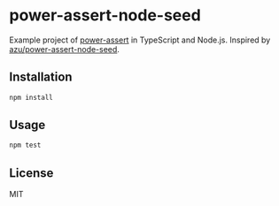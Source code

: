 # power-assert-node-seed

Example project of [power-assert](https://github.com/twada/power-assert "power-assert") in TypeScript and Node.js. Inspired by [azu/power-assert-node-seed](https://github.com/azu/power-assert-node-seed).

## Installation

``` sh
npm install
```

## Usage

``` sh
npm test
```

## License

MIT
